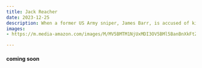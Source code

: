 ```yaml
---
title: Jack Reacher
date: 2023-12-25
description: When a former US Army sniper, James Barr, is accused of killing five people, Jack Reacher, a former Military Police officer, takes it upon himself to investigate the case.
images: 
- https://m.media-amazon.com/images/M/MV5BMTM1NjUxMDI3OV5BMl5BanBnXkFtZTcwNjg1ODM3OA@@._V1_.jpg

---
```


#### coming soon